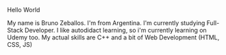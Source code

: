 Hello World

My name is Bruno Zeballos. I'm from Argentina. I'm currently studying Full-Stack Developer. I like autodidact learning, so i'm currently learning on Udemy too. My actual skills are C++ and a bit of Web Development (HTML, CSS, JS)
